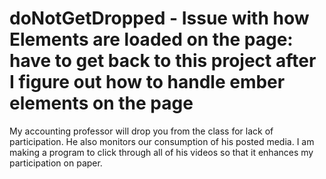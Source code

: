 # doNotGetDropped - Issue with how Elements are loaded on the page: have to get back to this project after I figure out how to handle ember elements on the page
My accounting professor will drop you from the class for lack of participation. He also monitors our consumption of his posted media. I am making a program to click through all of his videos so that it enhances my participation on paper. 
